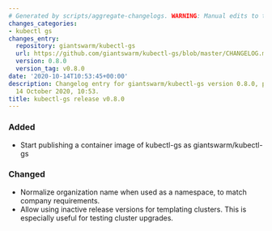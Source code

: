 ```yaml
---
# Generated by scripts/aggregate-changelogs. WARNING: Manual edits to this files will be overwritten.
changes_categories:
- kubectl gs
changes_entry:
  repository: giantswarm/kubectl-gs
  url: https://github.com/giantswarm/kubectl-gs/blob/master/CHANGELOG.md#080---2020-10-14
  version: 0.8.0
  version_tag: v0.8.0
date: '2020-10-14T10:53:45+00:00'
description: Changelog entry for giantswarm/kubectl-gs version 0.8.0, published on
  14 October 2020, 10:53.
title: kubectl-gs release v0.8.0
---
```


### Added
- Start publishing a container image of kubectl-gs as giantswarm/kubectl-gs
### Changed
- Normalize organization name when used as a namespace, to match company requirements.
- Allow using inactive release versions for templating clusters. This is especially useful for testing cluster upgrades.
